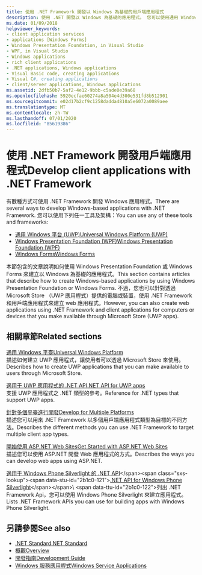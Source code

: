 ```yaml
---
title: 使用 .NET Framework 開發以 Windows 為基礎的用戶端應用程式
description: 使用 .NET 開發以 Windows 為基礎的應用程式。 您可以使用通用 Windows 平臺（UWP）、Windows Presentation Foundation （WPF）或 Windows Forms。
ms.date: 01/09/2018
helpviewer_keywords:
- client application services
- applications [Windows Forms]
- Windows Presentation Foundation, in Visual Studio
- WPF, in Visual Studio
- Windows applications
- rich client applications
- .NET applications, Windows applications
- Visual Basic code, creating applications
- Visual C#, creating applications
- client/server applications, Windows applications
ms.assetid: 2dfb50b7-5af2-4e12-9bbb-c5ade0e39a68
ms.openlocfilehash: 5920ecfae60274a8a504e4d300e531fd8b512901
ms.sourcegitcommit: e02d17b2cf9c1258dadda4810a5e6072a0089aee
ms.translationtype: MT
ms.contentlocale: zh-TW
ms.lasthandoff: 07/01/2020
ms.locfileid: "85619386"
---
```

# <a name="develop-client-applications-with-net-framework"></a><span data-ttu-id="2b1c0-104">使用 .NET Framework 開發用戶端應用程式</span><span class="sxs-lookup"><span data-stu-id="2b1c0-104">Develop client applications with .NET Framework</span></span>

<span data-ttu-id="2b1c0-105">有數種方式可使用 .NET Framework 開發 Windows 應用程式。</span><span class="sxs-lookup"><span data-stu-id="2b1c0-105">There are several ways to develop Windows-based applications with .NET Framework.</span></span> <span data-ttu-id="2b1c0-106">您可以使用下列任一工具及架構：</span><span class="sxs-lookup"><span data-stu-id="2b1c0-106">You can use any of these tools and frameworks:</span></span>

- [<span data-ttu-id="2b1c0-107">通用 Windows 平台 (UWP)</span><span class="sxs-lookup"><span data-stu-id="2b1c0-107">Universal Windows Platform (UWP)</span></span>](/windows/uwp/)
- [<span data-ttu-id="2b1c0-108">Windows Presentation Foundation (WPF)</span><span class="sxs-lookup"><span data-stu-id="2b1c0-108">Windows Presentation Foundation (WPF)</span></span>](./wpf/index.md)
- [<span data-ttu-id="2b1c0-109">Windows Forms</span><span class="sxs-lookup"><span data-stu-id="2b1c0-109">Windows Forms</span></span>](./winforms/index.md)

<span data-ttu-id="2b1c0-110">本節包含的文章說明如何使用 Windows Presentation Foundation 或 Windows Forms 來建立以 Windows 為基礎的應用程式。</span><span class="sxs-lookup"><span data-stu-id="2b1c0-110">This section contains articles that describe how to create Windows-based applications by using Windows Presentation Foundation or Windows Forms.</span></span> <span data-ttu-id="2b1c0-111">不過，您也可以針對透過 Microsoft Store （UWP 應用程式）提供的電腦或裝置，使用 .NET Framework 和用戶端應用程式來建立 web 應用程式。</span><span class="sxs-lookup"><span data-stu-id="2b1c0-111">However, you can also create web applications using .NET Framework and client applications for computers or devices that you make available through Microsoft Store (UWP apps).</span></span>

## <a name="related-sections"></a><span data-ttu-id="2b1c0-112">相關章節</span><span class="sxs-lookup"><span data-stu-id="2b1c0-112">Related sections</span></span>

<span data-ttu-id="2b1c0-113">[通用 Windows 平臺](/windows/uwp/)</span><span class="sxs-lookup"><span data-stu-id="2b1c0-113">[Universal Windows Platform](/windows/uwp/)</span></span>\
<span data-ttu-id="2b1c0-114">描述如何建立 UWP 應用程式，讓使用者可以透過 Microsoft Store 來使用。</span><span class="sxs-lookup"><span data-stu-id="2b1c0-114">Describes how to create UWP applications that you can make available to users through Microsoft Store.</span></span>

<span data-ttu-id="2b1c0-115">[適用于 UWP 應用程式的 .NET API](/dotnet/api/index?view=dotnet-uwp-10.0)</span><span class="sxs-lookup"><span data-stu-id="2b1c0-115">[.NET API for UWP apps](/dotnet/api/index?view=dotnet-uwp-10.0)</span></span>\
<span data-ttu-id="2b1c0-116">支援 UWP 應用程式之 .NET 類型的參考。</span><span class="sxs-lookup"><span data-stu-id="2b1c0-116">Reference for .NET types that support UWP apps.</span></span>
  
<span data-ttu-id="2b1c0-117">[針對多個平臺進行開發](../standard/cross-platform/index.md)</span><span class="sxs-lookup"><span data-stu-id="2b1c0-117">[Develop for Multiple Platforms](../standard/cross-platform/index.md)</span></span>\
<span data-ttu-id="2b1c0-118">描述您可以用來 .NET Framework 以多個用戶端應用程式類型為目標的不同方法。</span><span class="sxs-lookup"><span data-stu-id="2b1c0-118">Describes the different methods you can use .NET Framework to target multiple client app types.</span></span>

<span data-ttu-id="2b1c0-119">[開始使用 ASP.NET Web Sites](https://dotnet.microsoft.com/apps/aspnet/web-apps)</span><span class="sxs-lookup"><span data-stu-id="2b1c0-119">[Get Started with ASP.NET Web Sites](https://dotnet.microsoft.com/apps/aspnet/web-apps)</span></span>\
<span data-ttu-id="2b1c0-120">描述您可以使用 ASP.NET 開發 Web 應用程式的方式。</span><span class="sxs-lookup"><span data-stu-id="2b1c0-120">Describes the ways you can develop web apps using ASP.NET.</span></span>

<span data-ttu-id="2b1c0-121">[適用于 Windows Phone Silverlight 的 .NET API](https://docs.microsoft.com/previous-versions/windows/apps/jj207211\(v=vs.105\))</span><span class="sxs-lookup"><span data-stu-id="2b1c0-121">[.NET API for Windows Phone Silverlight](https://docs.microsoft.com/previous-versions/windows/apps/jj207211\(v=vs.105\))</span></span>\
<span data-ttu-id="2b1c0-122">列出 .NET Framework Api，您可以使用 Windows Phone Silverlight 來建立應用程式。</span><span class="sxs-lookup"><span data-stu-id="2b1c0-122">Lists .NET Framework APIs you can use for building apps with Windows Phone Silverlight.</span></span>

## <a name="see-also"></a><span data-ttu-id="2b1c0-123">另請參閱</span><span class="sxs-lookup"><span data-stu-id="2b1c0-123">See also</span></span>

- [<span data-ttu-id="2b1c0-124">.NET Standard</span><span class="sxs-lookup"><span data-stu-id="2b1c0-124">.NET Standard</span></span>](../standard/net-standard.md)
- [<span data-ttu-id="2b1c0-125">概觀</span><span class="sxs-lookup"><span data-stu-id="2b1c0-125">Overview</span></span>](./get-started/overview.md)
- [<span data-ttu-id="2b1c0-126">開發指南</span><span class="sxs-lookup"><span data-stu-id="2b1c0-126">Development Guide</span></span>](./development-guide.md)
- [<span data-ttu-id="2b1c0-127">Windows 服務應用程式</span><span class="sxs-lookup"><span data-stu-id="2b1c0-127">Windows Service Applications</span></span>](./windows-services/index.md)
